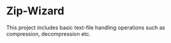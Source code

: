 # Zip-Wizard
This project includes basic text-file handling operations such as compression, decompression etc.

